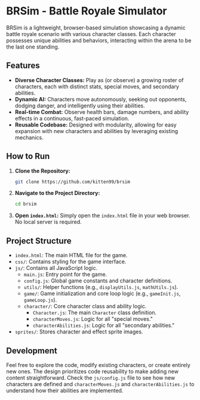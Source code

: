 # BRSim - Battle Royale Simulator

BRSim is a lightweight, browser-based simulation showcasing a dynamic battle royale scenario with various character classes. Each character possesses unique abilities and behaviors, interacting within the arena to be the last one standing.

## Features

* **Diverse Character Classes:** Play as (or observe) a growing roster of characters, each with distinct stats, special moves, and secondary abilities.
* **Dynamic AI:** Characters move autonomously, seeking out opponents, dodging danger, and intelligently using their abilities.
* **Real-time Combat:** Observe health bars, damage numbers, and ability effects in a continuous, fast-paced simulation.
* **Reusable Codebase:** Designed with modularity, allowing for easy expansion with new characters and abilities by leveraging existing mechanics.

## How to Run

1.  **Clone the Repository:**
    ```bash
    git clone https://github.com/kitten99/brsim
    ```
2.  **Navigate to the Project Directory:**
    ```bash
    cd brsim
    ```
3.  **Open `index.html`:** Simply open the `index.html` file in your web browser. No local server is required.

## Project Structure

* `index.html`: The main HTML file for the game.
* `css/`: Contains styling for the game interface.
* `js/`: Contains all JavaScript logic.
    * `main.js`: Entry point for the game.
    * `config.js`: Global game constants and character definitions.
    * `utils/`: Helper functions (e.g., `displayUtils.js`, `mathUtils.js`).
    * `game/`: Game initialization and core loop logic (e.g., `gameInit.js`, `gameLoop.js`).
    * `character/`: Core character class and ability logic.
        * `Character.js`: The main `Character` class definition.
        * `characterMoves.js`: Logic for all "special moves."
        * `characterAbilities.js`: Logic for all "secondary abilities."
* `sprites/`: Stores character and effect sprite images.

## Development

Feel free to explore the code, modify existing characters, or create entirely new ones. The design prioritizes code reusability to make adding new content straightforward. Check the `js/config.js` file to see how new characters are defined and `characterMoves.js` and `characterAbilities.js` to understand how their abilities are implemented.
